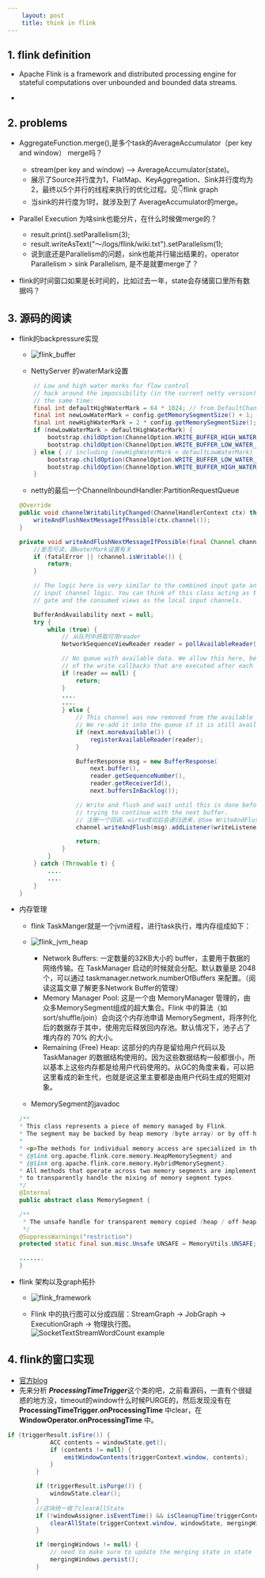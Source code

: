 ```yaml
---
    layout: post
    title: think in flink
---
```


## 1. flink definition
- Apache Flink is a framework and distributed processing engine for stateful computations over unbounded and bounded data streams. 

- 

## 2. problems
- AggregateFunction.merge(),是多个task的AverageAccumulator（per key and window） merge吗？
    * stream(per key and window) ——> AverageAccumulator(state)。
    * 展示了Source并行度为1，FlatMap、KeyAggregation、Sink并行度均为2，最终以5个并行的线程来执行的优化过程。见👇flink graph
    * 当sink的并行度为1时，就涉及到了 AverageAccumulator的merge。

- Parallel Execution 为啥sink也能分片，在什么时候做merge的？
    *  result.print().setParallelism(3);
    *  result.writeAsText("～/logs/flink/wiki.txt").setParallelism(1);
    *  说到底还是Parallelism的问题，sink也能并行输出结果的，operator Parallelism > sink Parallelism, 是不是就要merge了？

- flink的时间窗口如果是长时间的，比如过去一年，state会存储窗口里所有数据吗？

## 3. 源码的阅读
- flink的backpressure实现
    * ![flink_buffer](../images/flink_bufferpool.png)

    * NettyServer 的waterMark设置
    ```java
		// Low and high water marks for flow control
		// hack around the impossibility (in the current netty version) to set both watermarks at
		// the same time:
		final int defaultHighWaterMark = 64 * 1024; // from DefaultChannelConfig (not exposed)
		final int newLowWaterMark = config.getMemorySegmentSize() + 1;
		final int newHighWaterMark = 2 * config.getMemorySegmentSize();
		if (newLowWaterMark > defaultHighWaterMark) {
			bootstrap.childOption(ChannelOption.WRITE_BUFFER_HIGH_WATER_MARK, newHighWaterMark);
			bootstrap.childOption(ChannelOption.WRITE_BUFFER_LOW_WATER_MARK, newLowWaterMark);
		} else { // including (newHighWaterMark < defaultLowWaterMark)
			bootstrap.childOption(ChannelOption.WRITE_BUFFER_LOW_WATER_MARK, newLowWaterMark);
			bootstrap.childOption(ChannelOption.WRITE_BUFFER_HIGH_WATER_MARK, newHighWaterMark);
		}
    ```
    
    * netty的最后一个ChannelInboundHandler:PartitionRequestQueue
    ```java
    @Override
	public void channelWritabilityChanged(ChannelHandlerContext ctx) throws Exception {
		writeAndFlushNextMessageIfPossible(ctx.channel());
	}

	private void writeAndFlushNextMessageIfPossible(final Channel channel) throws IOException {
        //是否可读，跟waterMark设置有关
		if (fatalError || !channel.isWritable()) {
			return;
		}

		// The logic here is very similar to the combined input gate and local
		// input channel logic. You can think of this class acting as the input
		// gate and the consumed views as the local input channels.

		BufferAndAvailability next = null;
		try {
			while (true) {
                // 从队列中获取可用reader
				NetworkSequenceViewReader reader = pollAvailableReader();

				// No queue with available data. We allow this here, because
				// of the write callbacks that are executed after each write.
				if (reader == null) {
					return;
				}
                ....
				....
				} else {
					// This channel was now removed from the available reader queue.
					// We re-add it into the queue if it is still available
					if (next.moreAvailable()) {
						registerAvailableReader(reader);
					}

					BufferResponse msg = new BufferResponse(
						next.buffer(),
						reader.getSequenceNumber(),
						reader.getReceiverId(),
						next.buffersInBacklog());

					// Write and flush and wait until this is done before
					// trying to continue with the next buffer.
                    // 注册一个回调，wirte成功后会递归进来，@See WriteAndFlushNextMessageIfPossibleListener
					channel.writeAndFlush(msg).addListener(writeListener);

					return;
				}
			}
		} catch (Throwable t) {
            ....
            ....
		}
	} 
    ```

- 内存管理
    * flink TaskManger就是一个jvm进程，进行task执行，堆内存组成如下：

    * ![flink_jvm_heap](../images/flink_heap.png)

        - Network Buffers: 一定数量的32KB大小的 buffer，主要用于数据的网络传输。在 TaskManager 启动的时候就会分配。默认数量是 2048 个，可以通过 taskmanager.network.numberOfBuffers 来配置。（阅读这篇文章了解更多Network Buffer的管理）
        - Memory Manager Pool: 这是一个由 MemoryManager 管理的，由众多MemorySegment组成的超大集合。Flink 中的算法（如 sort/shuffle/join）会向这个内存池申请 MemorySegment，将序列化后的数据存于其中，使用完后释放回内存池。默认情况下，池子占了堆内存的 70% 的大小。
        - Remaining (Free) Heap: 这部分的内存是留给用户代码以及 TaskManager 的数据结构使用的。因为这些数据结构一般都很小，所以基本上这些内存都是给用户代码使用的。从GC的角度来看，可以把这里看成的新生代，也就是说这里主要都是由用户代码生成的短期对象。

    * MemorySegment的javadoc
    ```java
    /**
    * This class represents a piece of memory managed by Flink.
    * The segment may be backed by heap memory (byte array) or by off-heap memory.
    *
    * <p>The methods for individual memory access are specialized in the classes
    * {@link org.apache.flink.core.memory.HeapMemorySegment} and
    * {@link org.apache.flink.core.memory.HybridMemorySegment}.
    * All methods that operate across two memory segments are implemented in this class,
    * to transparently handle the mixing of memory segment types.
    */
    @Internal
    public abstract class MemorySegment {

	/**
	 * The unsafe handle for transparent memory copied (heap / off-heap).
	 */
	@SuppressWarnings("restriction")
	protected static final sun.misc.Unsafe UNSAFE = MemoryUtils.UNSAFE;

    .......
    }
    ```     
        
- flink 架构以及graph拓扑
    * ![flink_framework](../images/flink_framework.png)

    * Flink 中的执行图可以分成四层：StreamGraph -> JobGraph -> ExecutionGraph -> 物理执行图。
    ![SocketTextStreamWordCount example](../images/flink_dag_execute.png)




## 4. flink的窗口实现
- [官方blog](https://flink.apache.org/news/2015/12/04/Introducing-windows.html)
- 先来分析 ***ProcessingTimeTrigger***这个类的吧，之前看源码，一直有个很疑惑的地方没，timeout的window什么时候PURGE的，然后发现没有在**ProcessingTimeTrigger.onProcessingTime** 中clear，在 **WindowOperator.onProcessingTime** 中。   
``` java
if (triggerResult.isFire()) {
			ACC contents = windowState.get();
			if (contents != null) {
				emitWindowContents(triggerContext.window, contents);
			}
		}

		if (triggerResult.isPurge()) {
			windowState.clear();
		}
		//这块统一做了clearAllState
		if (!windowAssigner.isEventTime() && isCleanupTime(triggerContext.window, timer.getTimestamp())) {
			clearAllState(triggerContext.window, windowState, mergingWindows);
		}

		if (mergingWindows != null) {
			// need to make sure to update the merging state in state
			mergingWindows.persist();
		}
```